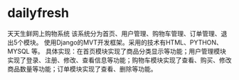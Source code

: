# dailyfresh
  天天生鲜网上购物系统
  该系统分为首页、用户管理、购物车管理、订单管理、退出5个模块。
  使用Django的MVT开发框架。采用的技术有HTML、PYTHON、MYSQL 等。
  具体实现：在首页模块实现了商品分类显示等功能；用户管理模块实现了登录、注册、修改、查看信息等功能；购物车模块实现了查看、购买、修改商品数量等功能；订单模块实现了查看、删除等功能。
